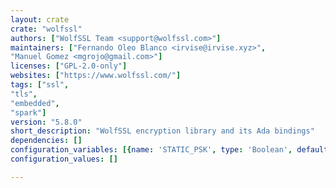 ```yaml
---
layout: crate
crate: "wolfssl"
authors: ["WolfSSL Team <support@wolfssl.com>"]
maintainers: ["Fernando Oleo Blanco <irvise@irvise.xyz>",
"Manuel Gomez <mgrojo@gmail.com>"]
licenses: ["GPL-2.0-only"]
websites: ["https://www.wolfssl.com/"]
tags: ["ssl",
"tls",
"embedded",
"spark"]
version: "5.8.0"
short_description: "WolfSSL encryption library and its Ada bindings"
dependencies: []
configuration_variables: [{name: 'STATIC_PSK', type: 'Boolean', default: "false"}]
configuration_values: []

---
```



